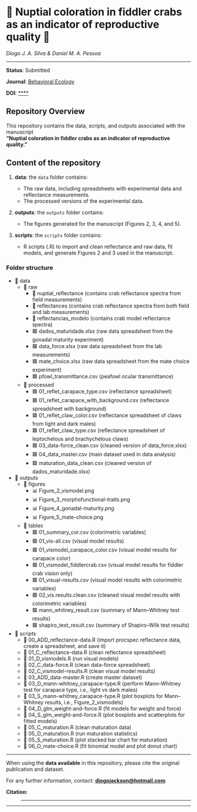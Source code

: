 # 🦀 Nuptial coloration in fiddler crabs as an indicator of reproductive quality 🦀
   
_Diogo J. A. Silva & Daniel M. A. Pessoa_
     
***
**Status**: Submitted
   
**Journal**: [Behavioral Ecology](https://academic.oup.com/beheco)

**DOI**: [****](****)

## Repository Overview

This repository contains the data, scripts, and outputs associated with the manuscript  
**“Nuptial coloration in fiddler crabs as an indicator of reproductive quality.”**

## Content of the repository

1. __data__: the `data` folder contains:  
    * The raw data, including spreadsheets with experimental data and reflectance measurements.
    * The processed versions of the experimental data.

2. __outputs__: the `outputs` folder contains:  
    * The figures generated for the manuscript (Figures 2, 3, 4, and 5).

3. __scripts__: the `scripts` folder contains:  
    * R scripts (.R) to import and clean reflectance and raw data, fit models, and generate Figures 2 and 3 used in the manuscript.

### Folder structure

-   📁 data
    -   📁 raw
        -   📁 nuptial_reflectance (contains crab reflectance spectra from field measurements)
        -   📁 reflectances (contains crab reflectance spectra from both field and lab measurements)
        -   📁 reflectancias_modelo (contains crab model reflectance spectra)
        -   🟩 dados_maturidade.xlsx (raw data spreadsheet from the gonadal maturity experiment)
        -   🟩 data_force.xlsx (raw data spreadsheet from the lab measurements)
        -   🟩 mate_choice.xlsx (raw data spreadsheet from the mate choice experiment)
        -   🟩 pfowl_transmittance.csv (peafowl ocular transmittance)
    -   📁 processed
         - 🟩 01_reflet_carapace_type.csv (reflectance spreadsheet)
         - 🟩 01_reflet_carapace_with_background.csv (reflectance spreadsheet with background)
         - 🟩 01_reflet_claw_color.csv (reflectance spreadsheet of claws from light and dark males)
         - 🟩 01_reflet_claw_type.csv (reflectance spreadsheet of leptochelous and brachychelous claws)
         - 🟩 03_data-force_clean.csv (cleaned version of data_force.xlsx)
         - 🟩 04_data_master.csv (main dataset used in data analysis)
         - 🟩 maturation_data_clean.csv (cleaned version of dados_maturidade.xlsx)
-   📁 outputs
    -    📁 figures
          - 📊 Figure_2_vismodel.png
          - 📊 Figure_3_morphofunctional-traits.png
          - 📊 Figure_4_gonadal-maturity.png
          - 📊 Figure_5_mate-choice.png
    -    📁 tables
          - 🟩 01_summary_cor.csv (colorimetric variables)
          - 🟩 01_vis-all.csv (visual model results)
          - 🟩 01_vismodel_carapace_color.csv (visual model results for carapace color)
          - 🟩 01_vismodel_fiddlercrab.csv (visual model results for fiddler crab vision only)
          - 🟩 01_visual-results.csv (visual model results with colorimetric variables)
          - 🟩 02_vis.results.clean.csv (cleaned visual model results with colorimetric variables)
          - 🟩 mann_whitney_result.csv (summary of Mann–Whitney test results)
          - 🟩 shapiro_test_result.csv (summary of Shapiro–Wilk test results)
-   📁 scripts
    -    🔵 00_ADD_reflectance-data.R (import procspec reflectance data, create a spreadsheet, and save it)
    -    🔵 01_C_reflectance-data.R (clean reflectance spreadsheet)
    -    🔵 01_D_vismodels.R (run visual models)
    -    🔵 02_C_data-force.R (clean data-force spreadsheet)
    -    🔵 02_C_vismodel-results.R (clean visual model results)
    -    🔵 03_ADD_data-master.R (create master dataset)
    -    🔵 03_D_mann-whitney_carapace-type.R (perform Mann–Whitney test for carapace type, i.e., light vs dark males)
    -    🔵 03_S_mann-whitney_carapace-type.R (plot boxplots for Mann–Whitney results, i.e., Figure_2_vismodels)
    -    🔵 04_D_glm_weight-and-force.R (fit models for weight and force)
    -    🔵 04_S_glm_weight-and-force.R (plot boxplots and scatterplots for fitted models)
    -    🔵 05_C_maturation.R (clean maturation data)
    -    🔵 05_D_maturation.R (run maturation statistics)
    -    🔵 05_S_maturation.R (plot stacked bar chart for maturation)
    -    🔵 06_D_mate-choice.R (fit binomial model and plot donut chart)
        

***
When using the __data available__ in this repository, please cite the original publication and dataset.

For any further information, contact: **diogojackson@hotmail.com**  

**Citation:**

> ****
   
***



